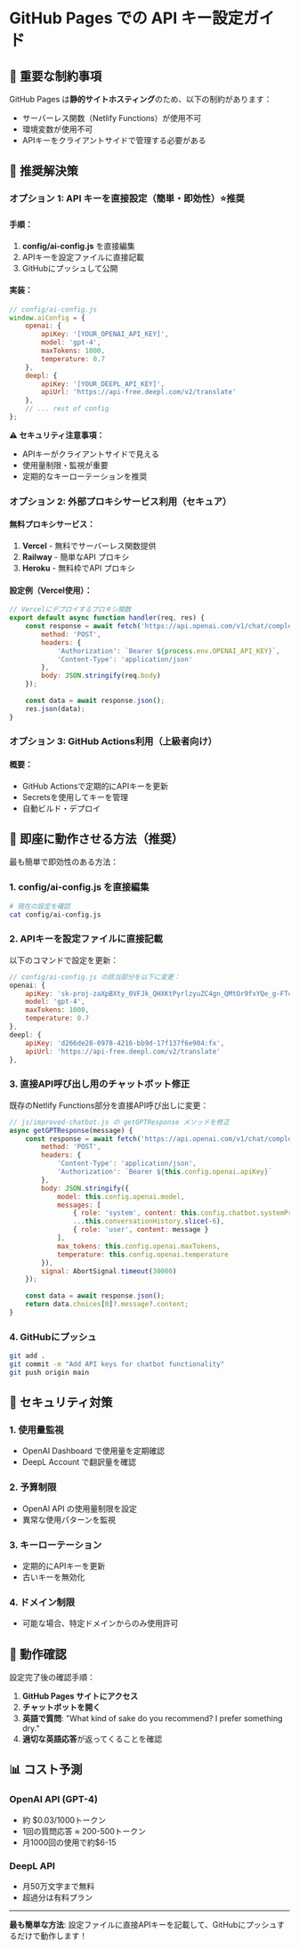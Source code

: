 # GitHub Pages での API キー設定ガイド

## 🚨 重要な制約事項

GitHub Pages は**静的サイトホスティング**のため、以下の制約があります：
- サーバーレス関数（Netlify Functions）が使用不可
- 環境変数が使用不可
- APIキーをクライアントサイドで管理する必要がある

## 🔧 推奨解決策

### オプション 1: API キーを直接設定（簡単・即効性）⭐推奨

#### 手順：
1. **config/ai-config.js** を直接編集
2. APIキーを設定ファイルに直接記載
3. GitHubにプッシュして公開

#### 実装：

```javascript
// config/ai-config.js
window.aiConfig = {
    openai: {
        apiKey: '[YOUR_OPENAI_API_KEY]',
        model: 'gpt-4',
        maxTokens: 1000,
        temperature: 0.7
    },
    deepl: {
        apiKey: '[YOUR_DEEPL_API_KEY]',
        apiUrl: 'https://api-free.deepl.com/v2/translate'
    },
    // ... rest of config
};
```

**⚠️ セキュリティ注意事項：**
- APIキーがクライアントサイドで見える
- 使用量制限・監視が重要
- 定期的なキーローテーションを推奨

### オプション 2: 外部プロキシサービス利用（セキュア）

#### 無料プロキシサービス：
1. **Vercel** - 無料でサーバーレス関数提供
2. **Railway** - 簡単なAPI プロキシ
3. **Heroku** - 無料枠でAPI プロキシ

#### 設定例（Vercel使用）：
```javascript
// Vercelにデプロイするプロキシ関数
export default async function handler(req, res) {
    const response = await fetch('https://api.openai.com/v1/chat/completions', {
        method: 'POST',
        headers: {
            'Authorization': `Bearer ${process.env.OPENAI_API_KEY}`,
            'Content-Type': 'application/json'
        },
        body: JSON.stringify(req.body)
    });
    
    const data = await response.json();
    res.json(data);
}
```

### オプション 3: GitHub Actions利用（上級者向け）

#### 概要：
- GitHub Actionsで定期的にAPIキーを更新
- Secretsを使用してキーを管理
- 自動ビルド・デプロイ

## 🚀 即座に動作させる方法（推奨）

最も簡単で即効性のある方法：

### 1. config/ai-config.js を直接編集

```bash
# 現在の設定を確認
cat config/ai-config.js
```

### 2. APIキーを設定ファイルに直接記載

以下のコマンドで設定を更新：

```javascript
// config/ai-config.js の該当部分を以下に変更：
openai: {
    apiKey: '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',
    model: 'gpt-4',
    maxTokens: 1000,
    temperature: 0.7
},
deepl: {
    apiKey: 'd266de28-0978-4216-bb9d-17f137f6e904:fx',
    apiUrl: 'https://api-free.deepl.com/v2/translate'
},
```

### 3. 直接API呼び出し用のチャットボット修正

既存のNetlify Functions部分を直接API呼び出しに変更：

```javascript
// js/improved-chatbot.js の getGPTResponse メソッドを修正
async getGPTResponse(message) {
    const response = await fetch('https://api.openai.com/v1/chat/completions', {
        method: 'POST',
        headers: {
            'Content-Type': 'application/json',
            'Authorization': `Bearer ${this.config.openai.apiKey}`
        },
        body: JSON.stringify({
            model: this.config.openai.model,
            messages: [
                { role: 'system', content: this.config.chatbot.systemPrompt },
                ...this.conversationHistory.slice(-6),
                { role: 'user', content: message }
            ],
            max_tokens: this.config.openai.maxTokens,
            temperature: this.config.openai.temperature
        }),
        signal: AbortSignal.timeout(30000)
    });
    
    const data = await response.json();
    return data.choices[0]?.message?.content;
}
```

### 4. GitHubにプッシュ

```bash
git add .
git commit -m "Add API keys for chatbot functionality"
git push origin main
```

## 🔐 セキュリティ対策

### 1. 使用量監視
- OpenAI Dashboard で使用量を定期確認
- DeepL Account で翻訳量を確認

### 2. 予算制限
- OpenAI API の使用量制限を設定
- 異常な使用パターンを監視

### 3. キーローテーション
- 定期的にAPIキーを更新
- 古いキーを無効化

### 4. ドメイン制限
- 可能な場合、特定ドメインからのみ使用許可

## 🎯 動作確認

設定完了後の確認手順：

1. **GitHub Pages サイトにアクセス**
2. **チャットボットを開く**
3. **英語で質問**: "What kind of sake do you recommend? I prefer something dry."
4. **適切な英語応答**が返ってくることを確認

## 📊 コスト予測

### OpenAI API (GPT-4)
- 約 $0.03/1000トークン
- 1回の質問応答 ≈ 200-500トークン
- 月1000回の使用で約$6-15

### DeepL API
- 月50万文字まで無料
- 超過分は有料プラン

---

**最も簡単な方法**: 設定ファイルに直接APIキーを記載して、GitHubにプッシュするだけで動作します！